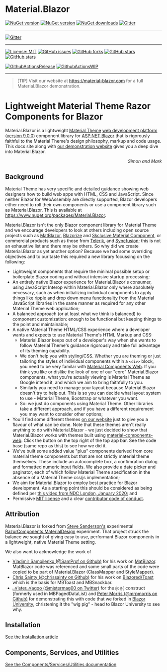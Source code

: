 ﻿# Material.Blazor

[![NuGet version](https://img.shields.io/nuget/v/Material.Blazor?logo=nuget&label=nuget%20release&style=flat-square)](https://www.nuget.org/packages/Material.Blazor/)
[![NuGet version](https://img.shields.io/nuget/vpre/Material.Blazor?logo=nuget&label=nuget%20pre-release&style=flat-square)](https://www.nuget.org/packages/Material.Blazor/)
[![NuGet downloads](https://img.shields.io/nuget/dt/Material.Blazor?logo=nuget&label=nuget%20downloads&style=flat-square)](https://www.nuget.org/packages/Material.Blazor/)
[![Gitter](https://img.shields.io/gitter/room/Material.Blazor/community?logo=gitter&style=flat-square)](https://gitter.im/Material-Blazor/community?utm_source=badge&utm_medium=badge&utm_campaign=pr-badge)

---

[![Gitter](https://img.shields.io/gitter/room/Material.Blazor/community?logo=gitter&style=flat-square)](https://gitter.im/Material.Blazor/community?utm_source=badge&utm_medium=badge&utm_campaign=pr-badge)

---

[![License: MIT](https://img.shields.io/badge/License-MIT-yellow.svg?logo=github&style=flat-square)](/LICENSE.md)
[![GitHub issues](https://img.shields.io/github/issues/Material-Blazor/Material.Blazor?logo=github&style=flat-square)](https://github.com/Material-Blazor/Material.Blazor/issues)
[![GitHub forks](https://img.shields.io/github/forks/Material-Blazor/Material.Blazor?logo=github&style=flat-square)](https://github.com/Material-Blazor/Material.Blazor/network/members)
[![GitHub stars](https://img.shields.io/github/stars/Material-Blazor/Material.Blazor?logo=github&style=flat-square)](https://github.com/Material-Blazor/Material.Blazor/stargazers)
[![GitHub stars](https://img.shields.io/github/watchers/Material-Blazor/Material.Blazor?logo=github&style=flat-square)](https://github.com/Material-Blazor/Material.Blazor/watchers)

[![GithubActionsRelease](https://img.shields.io/github/actions/workflow/status/Material-Blazor/Material.Blazor/GithubActionsRelease.yml?label=actions%20release&logo=github&style=flat-square)](https://github.com/Material-Blazor/HttpSecurity.AspNet/actions/workflows/GithubActionsRelease.yml)
[![GithubActionsWIP](https://img.shields.io/github/actions/workflow/status/Material-Blazor/Material.Blazor/GithubActionsWIP.yml?label=actions%20wip&logo=github&style=flat-square)](https://github.com/Material-Blazor/HttpSecurity.AspNet/actions/workflows/GithubActionsWIP.yml)

---



>[TIP]
>Visit our website at https://material-blazor.com for a full Material.Blazor demonstration.

# Lightweight Material Theme Razor Components for Blazor

Material.Blazor is a lightweight [Material Theme](https://material.io/) [web development platform](https://material.io/develop/web/) ([version 9.0.0]((https://github.com/material-components/material-components-web/blob/master/CHANGELOG.md#800-2020-11-02))) component library for [ASP.NET Blazor](https://dotnet.microsoft.com/apps/aspnet/web-apps/blazor) that is rigorously faithful to the Material Theme's design philosophy, markup and code usage.
This docs site along with [our demonstration website](https://material-blazor.com) gives you a deep dive into Material.Blazor.

<div style="text-align: right; font-style: italic;">Simon and Mark</div>

## Background

Material Theme has very specific and detailed guidance showing web designers how to build web apps with HTML, CSS and JavaScript. Since neither Blazor for WebAssembly are directly supported, Blazor developers either need to roll their own components or use a component library such as Material.Blazor. This is available at https://www.nuget.org/packages/Material.Blazor.

Material.Blazor isn't the only Blazor component library for Material Theme and we encourage developers to look at others including open source projects such as [MatBlazor](https://www.matblazor.com/), [Blazorize](https://materialdemo.blazorise.com/) and [Skclusive.Material.Component](https://github.com/skclusive/Skclusive.Material.Component), or commercial products such as those from [Telerik](https://www.telerik.com/blazor-ui), and [Syncfusion](https://blazor.syncfusion.com/); this is not an exhaustive list and there may be others. So why did we create Material.Blazor as yet another option? Because we had some overriding objectives and to our taste this required a new library focussing on the following:

- Lightweight components that require the minimal possible setup or boilerplate Blazor coding and without intensive startup processing;
- An entirely native Blazor experience for Material.Blazor's consumer, using JavaScript Interop within Material.Blazor only where absolutely necessary, such as when initializing individual components to apply things like ripple and drop down menu functionality from the Material JavaScript libraries in the same manner as required for any other Material Theme web application;
- A balanced approach (or at least what we think is balanced) to component customization: enough to be functional but keeping things to the point and maintainable;
- A native Material Theme HTML/CSS experience where a developer wants and expects to use Material Theme's HTML Markup and CSS:
  - Material.Blazor keeps out of a developer's way when she wants to follow Material Theme's guidance rigorously and take full advantage of its theming capability.
  - We don't help you with styling/CSS. Whether you are theming or just tailoring the styles of individual components within a `<div>` block, you need to be very familar with [Material Components Web](https://github.com/material-components/material-components-web/tree/v14.0.0/packages). If you think you like or dislike the look of one of our "core" Material.Blazor components, what you're actually viewing is Material Theme as Google intend it, and which we aim to bring faithfully to you.
  - Similarly you need to manage your layout because Material.Blazor doesn't try to help out. This is so you can decide what layout system to use - Material Theme, Bootstrap or whatever you want.
  - So: we just do components using Material Theme. Other libraries take a different approach, and if you have a different requirement you may want to consider other options;
- You'll find some different themes [on our website](https://material-blazor.com) just to give you a flavour of what can be done. Note that these themes aren't really anything to do with Material.Blazor - we just decided to show that Material.Blazor works with themes built using [material-components-web](https://github.com/material-components/material-components-web). Click the button on the top right of the top app bar. See the code base (same repo as this) to see how we did it.
- We've built some added value "plus" components derived from core material theme components but that are not strictly material theme themselves. These include an autocomplete box, a confimration dialog and formatted numeric input fields. We also provide a date picker and paginator, each of which follow Material Theme specification in the absence of a Material Theme css/js implementation;
- We aim for Material.Blazor to employ best practice for Blazor development. As a starting point this should be considered as being defined per [this video from NDC London, January 2020](https://www.youtube.com/watch?v=QnBYmTpugz0); and
- Permissive [MIT license](xref:A.License) and a clear [contributor code of conduct](xref:A.CodeOfConduct).

## Attribution

Material.Blazor is forked from [Steve Sanderson's](https://blog.stevensanderson.com/) experimental [RazorComponents.MaterialDesign](https://github.com/SteveSandersonMS/RazorComponents.MaterialDesign) experiment. That project struck the balance we sought of giving easy to use, performant Blazor components in a lightweight, native Material Theme setting.

We also want to acknowledge the work of 
* [Vladimir Samoilenko (@SamProf on Github)](https://github.com/SamProf) for his work on [MatBlazor](https://www.matblazor.com/). MatBlazor code was referenced and some small parts of the code were copied to be part of Material.Blazor (ClassMapper and StyleMapper).
* [Chris Sainty (@chrissainty on Github)](https://github.com/chrissainty) for his work on [Blazored/Toast](https://github.com/Blazored/Toast) which is the basis for MBToast and MBSnackbar.
* [ℳisterℳagoo (@mistermag00 on Twitter)](https://github.com/SQL-MisterMagoo/) for the `@:@{` construct (formerly used in MBPagedDataList) and [Peter Morris (@mrpmorris on Github)](https://github.com/mrpmorris) for demonstrating this with code that we forked in [Blazor University](https://blazor-university.com/), christening it the "wig pig" - head to Blazor University to see why.

## Installation

[See the Installation article](articles/Installation.md)

## Components, Services, and Utilities

[See the Components/Services/Utilities documentation](Material.Blazor/Components/Intro.md)
